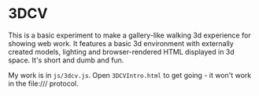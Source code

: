 # 3DCV

This is a basic experiment to make a gallery-like walking 3d experience for showing web work. It features a basic 3d environment with
externally created models, lighting and browser-rendered HTML displayed in 3d space. It's short and dumb and fun.

My work is in `js/3dcv.js`. Open `3DCVIntro.html` to get going - it won't work in the file:/// protocol. 
